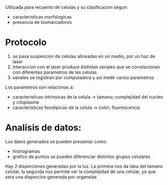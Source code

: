 Utilizada para recuento de celulas y su clasificacion segun:
- caracteristicas morfologicas
- presencia de biomarcadores

# Protocolo
1. se pasa suspencion de celulas alineadas en un medio, por un haz de laser
2. Interaccion con el laser produce distintas senales que se correlacionan con diferentes parametros de las celulas
3. senales se registran por computadora y asi medir varios parametros 

Los parametros son relacionas a:
- caracteristicas intrinsicas de la celula → tamano; complejidad del nucleo y citoplasma
- caracteristicas fenotipicas de la celula → color; fluorescencia

# Analisis de datos:
Los datos generados se pueden presentar como:
- histrogramas
- grafico de puntos
se pueden diferenciar distintos grupos celulares

Hay 2 disperciones generadas por la luz. La primera nos da idea del tamano celular, la segunda nos permite ver la complejidad de una celular, ya que sera una dispercion generada por organelas 
